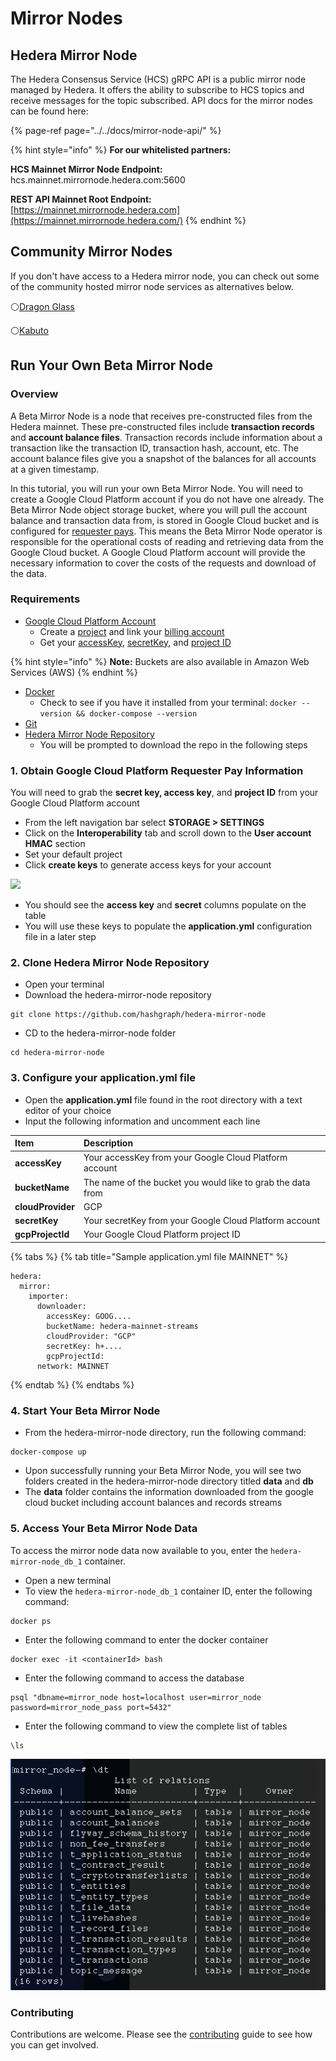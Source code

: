 # Mirror Nodes

## Hedera Mirror Node

The Hedera Consensus Service \(HCS\) gRPC API is a public mirror node managed by Hedera. It offers the ability to subscribe to HCS topics and receive messages for the topic subscribed. API docs for the mirror nodes can be found here:

{% page-ref page="../../docs/mirror-node-api/" %}

{% hint style="info" %}
**For our whitelisted partners:**  
  
**HCS Mainnet Mirror Node Endpoint:**  
hcs.mainnet.mirrornode.hedera.com:5600  
  
**REST API Mainnet Root Endpoint:**  
[https://mainnet.mirrornode.hedera.com](https://mainnet.mirrornode.hedera.com/)
{% endhint %}

## Community Mirror Nodes

If you don't have access to a Hedera mirror node, you can check out some of the community hosted mirror node services as alternatives below.

⚪[Dragon Glass](https://app.dragonglass.me/hedera/home)

⚪[Kabuto](https://kabuto.sh)

## Run Your Own Beta Mirror Node

### Overview

A Beta Mirror Node is a node that receives pre-constructed files from the Hedera mainnet. These pre-constructed files include **transaction records** and **account balance files**. Transaction records include information about a transaction like the transaction ID, transaction hash, account, etc. The account balance files give you a snapshot of the balances for all accounts at a given timestamp.

 In this tutorial, you will run your own Beta Mirror Node. You will need to create a Google Cloud Platform account if you do not have one already. The Beta Mirror Node object storage bucket, where you will pull the account balance and transaction data from, is stored in Google Cloud bucket and is configured for [requester pays](https://cloud.google.com/storage/docs/requester-pays). This means the Beta Mirror Node operator is responsible for the operational costs of reading and retrieving data from the Google Cloud bucket. A Google Cloud Platform account will provide the necessary information to cover the costs of the requests and download of the data. 

### Requirements

* [Google Cloud Platform Account](https://cloud.google.com/)
  * Create a [project](https://cloud.google.com/resource-manager/docs/creating-managing-projects) and link your [billing account](https://cloud.google.com/billing/docs/how-to/manage-billing-account)
  * Get your [accessKey](https://cloud.google.com/storage/docs/authentication/managing-hmackeys), [secretKey](https://cloud.google.com/storage/docs/authentication/managing-hmackeys), and [project ID](https://cloud.google.com/resource-manager/docs/creating-managing-projects)

{% hint style="info" %}
**Note:** Buckets are also available in Amazon Web Services \(AWS\)
{% endhint %}

* [Docker](https://www.docker.com/get-docker)
  * Check to see if you have it installed from your terminal: `docker --version && docker-compose --version`
* [Git](https://git-scm.com/book/en/v2/Getting-Started-Installing-Git)
* [Hedera Mirror Node Repository](https://github.com/hashgraph/hedera-mirror-node) 
  * You will be prompted to download the repo in the following steps 

### 1. Obtain Google Cloud Platform Requester Pay Information

You will need to grab the **secret key, access key**, and **project ID** from your Google Cloud Platform account

* From the left navigation bar select **STORAGE &gt; SETTINGS**
* Click on the **Interoperability** tab and scroll down to the **User account HMAC** section
* Set your default project
* Click **create keys** to generate access keys for your account

![](../../.gitbook/assets/hmac_keygen.gif)



* You should see the **access key** and **secret** columns populate on the table
* You will use these keys to populate the **application.yml** configuration file in a later step

### 2. Clone Hedera Mirror Node Repository

* Open your terminal
* Download the hedera-mirror-node repository 

```text
git clone https://github.com/hashgraph/hedera-mirror-node
```

* CD to the hedera-mirror-node folder

```text
cd hedera-mirror-node
```

### 3. Configure your application.yml file

* Open the **application.yml** file found in the root directory with a text editor of your choice 
* Input the following information and uncomment each line

| Item | Description |
| :--- | :--- |
| **accessKey** | Your accessKey from your Google Cloud Platform account |
| **bucketName** | The name of the bucket you would like to grab the data from |
| **cloudProvider** | GCP |
| **secretKey** | Your secretKey from your Google Cloud Platform account |
| **gcpProjectId** | Your Google Cloud Platform project ID |

{% tabs %}
{% tab title="Sample application.yml file MAINNET" %}
```
hedera:
  mirror:
    importer: 
      downloader:
        accessKey: GOOG....
        bucketName: hedera-mainnet-streams
        cloudProvider: "GCP"
        secretKey: h+....
        gcpProjectId: 
      network: MAINNET
```
{% endtab %}
{% endtabs %}

### 4. Start Your Beta Mirror Node

* From the hedera-mirror-node directory, run the following command:

```text
docker-compose up
```

* Upon successfully running your Beta Mirror Node, you will see two folders created in the hedera-mirror-node directory titled **data** and **db**
* The **data** folder contains the information downloaded from the google cloud bucket including account balances and records streams

### 5. Access Your Beta Mirror Node Data

To access the mirror node data now available to you, enter the `hedera-mirror-node_db_1` container.

* Open a new terminal
* To view the `hedera-mirror-node_db_1` container ID, enter the following command:

```text
docker ps
```

* Enter the following command to enter the docker container

```text
docker exec -it <containerId> bash
```

* Enter the following command to access the database

```text
psql "dbname=mirror_node host=localhost user=mirror_node password=mirror_node_pass port=5432"
```

* Enter the following command to view the complete list of tables

```text
\ls
```

![](../../.gitbook/assets/beta_mirror_node_1.png)

### Contributing

Contributions are welcome. Please see the [contributing](https://github.com/hashgraph/hedera-mirror-node/blob/master/CONTRIBUTING.md) guide to see how you can get involved.

